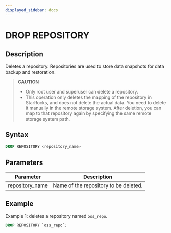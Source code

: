 ```yaml
---
displayed_sidebar: docs
---
```


# DROP REPOSITORY

## Description

Deletes a repository. Repositories are used to store data snapshots for data backup and restoration.

> **CAUTION**
>
> - Only root user and superuser can delete a repository.
> - This operation only deletes the mapping of the repository in StarRocks, and does not delete the actual data. You need to delete it manually in the remote storage system. After deletion, you can map to that repository again by specifying the same remote storage system path.

## Syntax

```SQL
DROP REPOSITORY <repository_name>
```

## Parameters

| **Parameter**   | **Description**                       |
| --------------- | ------------------------------------- |
| repository_name | Name of the repository to be deleted. |

## Example

Example 1: deletes a repository named `oss_repo`.

```SQL
DROP REPOSITORY `oss_repo`;
```
